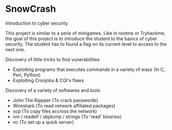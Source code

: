 # SnowCrash
Introduction to cyber security

This project is similar to a serie of minigames.
Like in rootme or Tryhackme, the goal of this project is to introduce the student to the basics of cyber security.
The student has to found a flag on its current level to access to the next one.

Discovery of little tricks to find vunerabilities
  - Exploiting programs that executes commands in a variety of ways (In C, Perl, Python)
  - Exploiting Cronjobs & CGI's flaws
 
 Discovery of a variety of softwares and tools
  - John The Rippper (To crack passwords)
  - Wireshark (To read network affiliated packages)
  - scp (To copy files accross the network)
  - nm / readelf / objdump / strings (To 'read' binaries)
  - nc (To set up a quick server)
